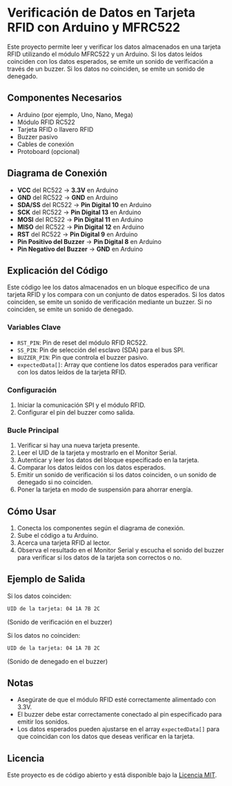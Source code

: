 # Verificación de Datos en Tarjeta RFID con Arduino y MFRC522

Este proyecto permite leer y verificar los datos almacenados en una tarjeta RFID utilizando el módulo MFRC522 y un Arduino. Si los datos leídos coinciden con los datos esperados, se emite un sonido de verificación a través de un buzzer. Si los datos no coinciden, se emite un sonido de denegado.

## Componentes Necesarios

- Arduino (por ejemplo, Uno, Nano, Mega)
- Módulo RFID RC522
- Tarjeta RFID o llavero RFID
- Buzzer pasivo
- Cables de conexión
- Protoboard (opcional)

## Diagrama de Conexión

- **VCC** del RC522 -> **3.3V** en Arduino
- **GND** del RC522 -> **GND** en Arduino
- **SDA/SS** del RC522 -> **Pin Digital 10** en Arduino
- **SCK** del RC522 -> **Pin Digital 13** en Arduino
- **MOSI** del RC522 -> **Pin Digital 11** en Arduino
- **MISO** del RC522 -> **Pin Digital 12** en Arduino
- **RST** del RC522 -> **Pin Digital 9** en Arduino
- **Pin Positivo del Buzzer** -> **Pin Digital 8** en Arduino
- **Pin Negativo del Buzzer** -> **GND** en Arduino

## Explicación del Código

Este código lee los datos almacenados en un bloque específico de una tarjeta RFID y los compara con un conjunto de datos esperados. Si los datos coinciden, se emite un sonido de verificación mediante un buzzer. Si no coinciden, se emite un sonido de denegado.

### Variables Clave

- `RST_PIN`: Pin de reset del módulo RFID RC522.
- `SS_PIN`: Pin de selección del esclavo (SDA) para el bus SPI.
- `BUZZER_PIN`: Pin que controla el buzzer pasivo.
- `expectedData[]`: Array que contiene los datos esperados para verificar con los datos leídos de la tarjeta RFID.

### Configuración

1. Iniciar la comunicación SPI y el módulo RFID.
2. Configurar el pin del buzzer como salida.

### Bucle Principal

1. Verificar si hay una nueva tarjeta presente.
2. Leer el UID de la tarjeta y mostrarlo en el Monitor Serial.
3. Autenticar y leer los datos del bloque especificado en la tarjeta.
4. Comparar los datos leídos con los datos esperados.
5. Emitir un sonido de verificación si los datos coinciden, o un sonido de denegado si no coinciden.
6. Poner la tarjeta en modo de suspensión para ahorrar energía.

## Cómo Usar

1. Conecta los componentes según el diagrama de conexión.
2. Sube el código a tu Arduino.
3. Acerca una tarjeta RFID al lector.
4. Observa el resultado en el Monitor Serial y escucha el sonido del buzzer para verificar si los datos de la tarjeta son correctos o no.

## Ejemplo de Salida

Si los datos coinciden:
```bash
UID de la tarjeta: 04 1A 7B 2C
```
(Sonido de verificación en el buzzer)

Si los datos no coinciden:
```bash
UID de la tarjeta: 04 1A 7B 2C
```
(Sonido de denegado en el buzzer)

## Notas

- Asegúrate de que el módulo RFID esté correctamente alimentado con 3.3V.
- El buzzer debe estar correctamente conectado al pin especificado para emitir los sonidos.
- Los datos esperados pueden ajustarse en el array `expectedData[]` para que coincidan con los datos que deseas verificar en la tarjeta.

## Licencia

Este proyecto es de código abierto y está disponible bajo la [Licencia MIT](LICENSE).
